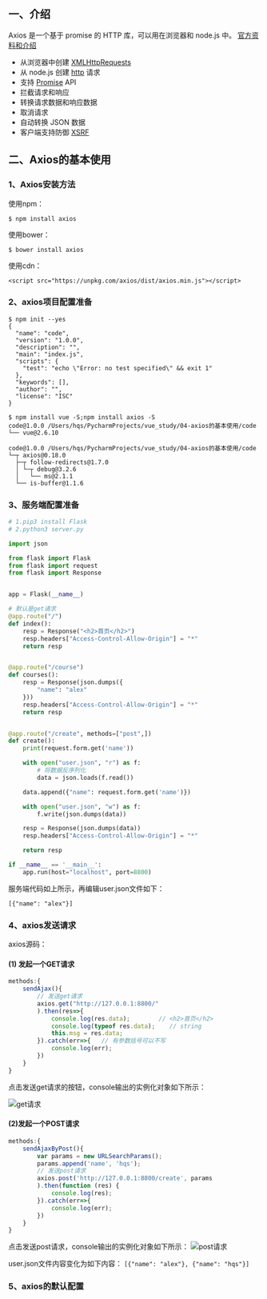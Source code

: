 ## 一、介绍

Axios 是一个基于 promise 的 HTTP 库，可以用在浏览器和 node.js 中。 [官方资料和介绍](https://www.kancloud.cn/yunye/axios/234845)

- 从浏览器中创建 [XMLHttpRequests](https://developer.mozilla.org/en-US/docs/Web/API/XMLHttpRequest)
- 从 node.js 创建 [http](http://nodejs.org/api/http.html) 请求
- 支持 [Promise](https://developer.mozilla.org/en-US/docs/Web/JavaScript/Reference/Global_Objects/Promise) API
- 拦截请求和响应
- 转换请求数据和响应数据
- 取消请求
- 自动转换 JSON 数据
- 客户端支持防御 [XSRF](http://en.wikipedia.org/wiki/Cross-site_request_forgery)

## 二、Axios的基本使用

### 1、Axios安装方法

使用npm：
```
$ npm install axios
```

使用bower：
```
$ bower install axios
```

使用cdn：
```
<script src="https://unpkg.com/axios/dist/axios.min.js"></script>
```

### 2、axios项目配置准备
```
$ npm init --yes
{
  "name": "code",
  "version": "1.0.0",
  "description": "",
  "main": "index.js",
  "scripts": {
    "test": "echo \"Error: no test specified\" && exit 1"
  },
  "keywords": [],
  "author": "",
  "license": "ISC"
}

$ npm install vue -S;npm install axios -S
code@1.0.0 /Users/hqs/PycharmProjects/vue_study/04-axios的基本使用/code
└── vue@2.6.10 

code@1.0.0 /Users/hqs/PycharmProjects/vue_study/04-axios的基本使用/code
└─┬ axios@0.18.0 
  ├─┬ follow-redirects@1.7.0 
  │ └─┬ debug@3.2.6 
  │   └── ms@2.1.1 
  └── is-buffer@1.1.6 
```

### 3、服务端配置准备
```python
# 1.pip3 install Flask
# 2.python3 server.py

import json

from flask import Flask
from flask import request
from flask import Response


app = Flask(__name__)

# 默认是get请求
@app.route("/")
def index():
    resp = Response("<h2>首页</h2>")
    resp.headers["Access-Control-Allow-Origin"] = "*"
    return resp


@app.route("/course")
def courses():
    resp = Response(json.dumps({
        "name": "alex"
    }))
    resp.headers["Access-Control-Allow-Origin"] = "*"
    return resp


@app.route("/create", methods=["post",])
def create():
    print(request.form.get('name'))

    with open("user.json", "r") as f:
        # 将数据反序列化
        data = json.loads(f.read())

    data.append({"name": request.form.get('name')})

    with open("user.json", "w") as f:
        f.write(json.dumps(data))

    resp = Response(json.dumps(data))
    resp.headers["Access-Control-Allow-Origin"] = "*"

    return resp

if __name__ == '__main__':
    app.run(host="localhost", port=8800)
```
服务端代码如上所示，再编辑user.json文件如下：
```
[{"name": "alex"}]
```

### 4、axios发送请求
axios源码：

#### (1) 发起一个GET请求
```javascript
methods:{
    sendAjax(){
        // 发送get请求
        axios.get("http://127.0.0.1:8800/"
        ).then(res=>{
            console.log(res.data);        // <h2>首页</h2>
            console.log(typeof res.data);    // string
            this.msg = res.data;
        }).catch(err=>{   // 有参数括号可以不写
            console.log(err);
        })
    }
}
```
点击发送get请求的按钮，console输出的实例化对象如下所示：

![get请求](https://www.cnblogs.com/images/cnblogs_com/xiugeng/1453382/o_1556293318984.jpg)

#### (2)发起一个POST请求

```javascript
methods:{
    sendAjaxByPost(){
        var params = new URLSearchParams();
        params.append('name', 'hqs');
        // 发送post请求
        axios.post('http://127.0.0.1:8800/create', params
        ).then(function (res) {
            console.log(res);
        }).catch(err=>{
            console.log(err);
        })
    }
}
```
点击发送post请求，console输出的实例化对象如下所示：
![post请求](https://www.cnblogs.com/images/cnblogs_com/xiugeng/1453382/o_1556334515951.jpg)

user.json文件内容变化为如下内容：
```[{"name": "alex"}, {"name": "hqs"}]```

### 5、axios的默认配置




